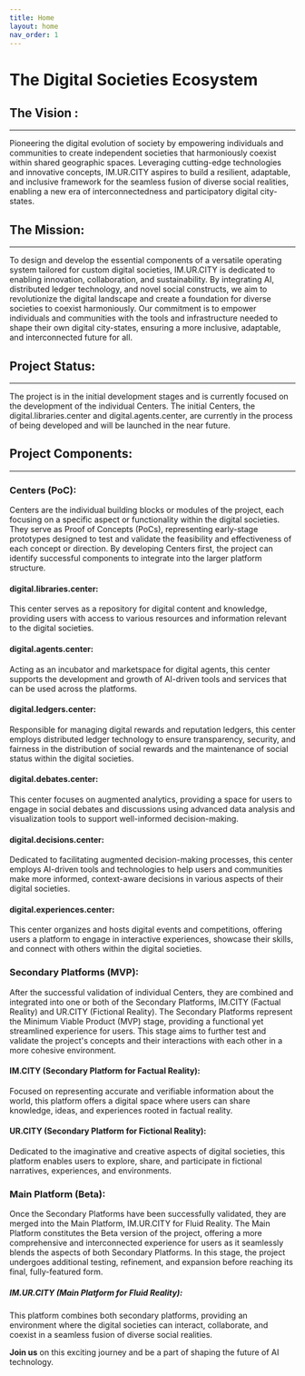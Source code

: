 ```yaml
---
title: Home
layout: home
nav_order: 1
---
```


# The Digital Societies Ecosystem

## The Vision :
---------------------------------------
Pioneering the digital evolution of society by empowering individuals and communities to create independent societies that harmoniously coexist within shared geographic spaces. Leveraging cutting-edge technologies and innovative concepts, IM.UR.CITY aspires to build a resilient, adaptable, and inclusive framework for the seamless fusion of diverse social realities, enabling a new era of interconnectedness and participatory digital city-states.

## The Mission: 
---------------------------------------
To design and develop the essential components of a versatile operating system tailored for custom digital societies, IM.UR.CITY is dedicated to enabling innovation, collaboration, and sustainability. By integrating AI, distributed ledger technology, and novel social constructs, we aim to revolutionize the digital landscape and create a foundation for diverse societies to coexist harmoniously. Our commitment is to empower individuals and communities with the tools and infrastructure needed to shape their own digital city-states, ensuring a more inclusive, adaptable, and interconnected future for all.


## Project Status:
---------------------------------------

The project is in the initial development stages and is currently focused on the development of the individual Centers. The initial Centers, the digital.libraries.center and digital.agents.center, are currently in the process of being developed and will be launched in the near future. 


## Project Components:
---------------------------------------


### Centers (PoC):       



Centers are the individual building blocks or modules of the project, each focusing on a specific aspect or functionality within the digital societies. They serve as Proof of Concepts (PoCs), representing early-stage prototypes designed to test and validate the feasibility and effectiveness of each concept or direction. By developing Centers first, the project can identify successful components to integrate into the larger platform structure.

#### **digital.libraries.center**: 
This center serves as a repository for digital content and knowledge, providing users with access to various resources and information relevant to the digital societies.

#### **digital.agents.center**: 
Acting as an incubator and marketspace for digital agents, this center supports the development and growth of AI-driven tools and services that can be used across the platforms.

#### **digital.ledgers.center**: 
Responsible for managing digital rewards and reputation ledgers, this center employs distributed ledger technology to ensure transparency, security, and fairness in the distribution of social rewards and the maintenance of social status within the digital societies.

#### **digital.debates.center**: 
This center focuses on augmented analytics, providing a space for users to engage in social debates and discussions using advanced data analysis and visualization tools to support well-informed decision-making.

#### **digital.decisions.center**: 
Dedicated to facilitating augmented decision-making processes, this center employs AI-driven tools and technologies to help users and communities make more informed, context-aware decisions in various aspects of their digital societies.

#### **digital.experiences.center**: 
This center organizes and hosts digital events and competitions, offering users a platform to engage in interactive experiences, showcase their skills, and connect with others within the digital societies.


### Secondary Platforms (MVP):      


After the successful validation of individual Centers, they are combined and integrated into one or both of the Secondary Platforms, IM.CITY (Factual Reality) and UR.CITY (Fictional Reality). The Secondary Platforms represent the Minimum Viable Product (MVP) stage, providing a functional yet streamlined experience for users. This stage aims to further test and validate the project's concepts and their interactions with each other in a more cohesive environment.

#### **IM.CITY** (Secondary Platform for Factual Reality): 
Focused on representing accurate and verifiable information about the world, this platform offers a digital space where users can share knowledge, ideas, and experiences rooted in factual reality.

#### **UR.CITY** (Secondary Platform for Fictional Reality): 
Dedicated to the imaginative and creative aspects of digital societies, this platform enables users to explore, share, and participate in fictional narratives, experiences, and environments.


### Main Platform (Beta):   


Once the Secondary Platforms have been successfully validated, they are merged into the Main Platform, IM.UR.CITY for Fluid Reality. The Main Platform constitutes the Beta version of the project, offering a more comprehensive and interconnected experience for users as it seamlessly blends the aspects of both Secondary Platforms. In this stage, the project undergoes additional testing, refinement, and expansion before reaching its final, fully-featured form.

##### **IM.UR.CITY** (Main Platform for Fluid Reality): 
This platform combines both secondary platforms, providing an environment where the digital societies can interact, collaborate, and coexist in a seamless fusion of diverse social realities.


**Join us** on this exciting journey and be a part of shaping the future of AI technology.


[IM.CITY]: https://docs.im.city "The ImMersive City"
[UR.CITY]: https://docs.ur.city "The UnReal City"